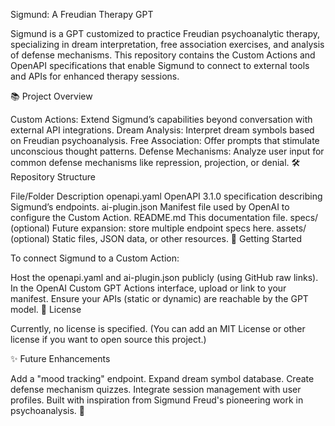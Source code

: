 Sigmund: A Freudian Therapy GPT

Sigmund is a GPT customized to practice Freudian psychoanalytic therapy, specializing in dream interpretation, free association exercises, and analysis of defense mechanisms.
This repository contains the Custom Actions and OpenAPI specifications that enable Sigmund to connect to external tools and APIs for enhanced therapy sessions.

📚 Project Overview

Custom Actions: Extend Sigmund’s capabilities beyond conversation with external API integrations.
Dream Analysis: Interpret dream symbols based on Freudian psychoanalysis.
Free Association: Offer prompts that stimulate unconscious thought patterns.
Defense Mechanisms: Analyze user input for common defense mechanisms like repression, projection, or denial.
🛠️ Repository Structure


File/Folder	Description
openapi.yaml	OpenAPI 3.1.0 specification describing Sigmund’s endpoints.
ai-plugin.json	Manifest file used by OpenAI to configure the Custom Action.
README.md	This documentation file.
specs/ (optional)	Future expansion: store multiple endpoint specs here.
assets/ (optional)	Static files, JSON data, or other resources.
🚀 Getting Started

To connect Sigmund to a Custom Action:

Host the openapi.yaml and ai-plugin.json publicly (using GitHub raw links).
In the OpenAI Custom GPT Actions interface, upload or link to your manifest.
Ensure your APIs (static or dynamic) are reachable by the GPT model.
📄 License

Currently, no license is specified.
(You can add an MIT License or other license if you want to open source this project.)

✨ Future Enhancements

Add a "mood tracking" endpoint.
Expand dream symbol database.
Create defense mechanism quizzes.
Integrate session management with user profiles.
Built with inspiration from Sigmund Freud's pioneering work in psychoanalysis. 🧠

